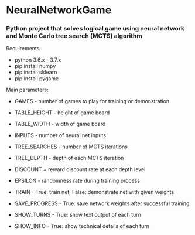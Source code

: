 # NeuralNetworkGame

### Python project that solves logical game using neural network and Monte Carlo tree search (MCTS) algorithm

Requirements:
* python 3.6.x - 3.7.x
* pip install numpy
* pip install sklearn
* pip install pygame

Main parameters:
* GAMES - number of games to play for training or demonstration
* TABLE_HEIGHT - height of game board
* TABLE_WIDTH - width of game board

* INPUTS - number of neural net inputs
* TREE_SEARCHES - number of MCTS iterations
* TREE_DEPTH - depth of each MCTS iteration
* DISCOUNT = reward discount rate at each depth level
* EPSILON - randomness rate during training process

* TRAIN - True: train net, False: demonstrate net with given weights
* SAVE_PROGRESS - True: save network weights after successful training
* SHOW_TURNS - True: show text output of each turn
* SHOW_INFO - True: show technical details of each turn
